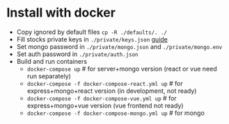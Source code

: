 # Install with docker

- Copy ignored by default files ```cp -R ./defaults/. ./```
- Fill stocks private keys in ```./private/keys.json``` [guide](https://github.com/kupi-network/kupi-terminal/blob/master/KEYS.md)
- Set mongo password in ```./private/mongo.json``` and ```./private/mongo.env```
- Set auth password in ```./private/auth.json```
- Build and run containers
  - ```docker-compose up``` # for server+mongo version (react or vue need run separately)
  - ```docker-compose -f docker-compose-react.yml up``` # for express+mongo+react version (in development, not ready)
  - ```docker-compose -f docker-compose-vue.yml up``` # for express+mongo+vue version (vue frontend not ready)
  - ```docker-compose -f docker-compose-mongo.yml up``` # for mongo
